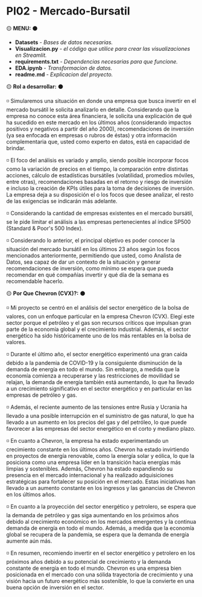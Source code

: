 # PI02 - Mercado-Bursatil

:yellow_circle: **MENU:** :black_circle:
* **Datasets** - _Bases de datos necesarias._
* **Visualizacion.py** - _el código que utilice para crear las visualizaciones en Streamlit._
* **requirements.txt** - _Dependencias necesarias para que funcione._
* **EDA.ipynb** - _Transformacion de datos._
* **readme.md** - _Explicacion del proyecto._

:yellow_circle: **Rol a desarrollar:** :black_circle:

:white_medium_small_square: Simularemos una situación en donde una empresa que busca invertir en el mercado bursátil le solicita analizarlo en detalle. Considerando que la empresa no conoce esta área financiera, le solicita una explicación de qué ha sucedido en este mercado en los últimos años (considerando impactos positivos y negativos a partir del año 2000), recomendaciones de inversión (ya sea enfocada en empresas o rubros de éstas) y otra información complementaria que, usted como experto en datos, está en capacidad de brindar.

:white_medium_small_square: El foco del análisis es variado y amplio, siendo posible incorporar focos como la variación de precios en el tiempo, la comparación entre distintas acciones, cálculo de estadísticas bursátiles (volatilidad, promedios móviles, entre otras), recomendaciones basadas en el retorno y riesgo de inversión e incluso la creación de KPIs útiles para la toma de decisiones de inversión. La empresa deja a su disposición el o los focos que desee analizar, el resto de las exigencias se indicarán más adelante.

:white_medium_small_square: Considerando la cantidad de empresas existentes en el mercado bursátil, se le pide limitar el análisis a las empresas pertenecientes al índice SP500 (Standard & Poor's 500 Index).

:white_medium_small_square: Considerando lo anterior, el principal objetivo es poder conocer la situación del mercado bursátil en los últimos 23 años según los focos mencionados anteriormente, permitiendo que usted, como Analista de Datos, sea capaz de dar un contexto de la situación y generar recomendaciones de inversión, como mínimo se espera que pueda recomendar en qué compañías invertir y qué día de la semana es recomendable hacerlo.


:yellow_circle: **Por Que Chevron (CVX)?:** :black_circle:

:white_medium_small_square: Mi proyecto se centró en el análisis del sector energético de la bolsa de valores, con un enfoque particular en la empresa Chevron (CVX). Elegí este sector porque el petróleo y el gas son recursos críticos que impulsan gran parte de la economía global y el crecimiento industrial. Además, el sector energético ha sido históricamente uno de los más rentables en la bolsa de valores.

:white_medium_small_square: Durante el último año, el sector energético experimentó una gran caída debido a la pandemia de COVID-19 y la consiguiente disminución de la demanda de energía en todo el mundo. Sin embargo, a medida que la economía comienza a recuperarse y las restricciones de movilidad se relajan, la demanda de energía también está aumentando, lo que ha llevado a un crecimiento significativo en el sector energético y en particular en las empresas de petróleo y gas.

:white_medium_small_square: Además, el reciente aumento de las tensiones entre Rusia y Ucrania ha llevado a una posible interrupción en el suministro de gas natural, lo que ha llevado a un aumento en los precios del gas y del petróleo, lo que puede favorecer a las empresas del sector energético en el corto y mediano plazo.

:white_medium_small_square: En cuanto a Chevron, la empresa ha estado experimentando un crecimiento constante en los últimos años. Chevron ha estado invirtiendo en proyectos de energía renovable, como la energía solar y eólica, lo que la posiciona como una empresa líder en la transición hacia energías más limpias y sostenibles. Además, Chevron ha estado expandiendo su presencia en el mercado internacional y ha realizado adquisiciones estratégicas para fortalecer su posición en el mercado. Estas iniciativas han llevado a un aumento constante en los ingresos y las ganancias de Chevron en los últimos años.

:white_medium_small_square: En cuanto a la proyección del sector energético y petrolero, se espera que la demanda de petróleo y gas siga aumentando en los próximos años debido al crecimiento económico en los mercados emergentes y la continua demanda de energía en todo el mundo. Además, a medida que la economía global se recupera de la pandemia, se espera que la demanda de energía aumente aún más.

:white_medium_small_square: En resumen, recomiendo invertir en el sector energético y petrolero en los próximos años debido a su potencial de crecimiento y la demanda constante de energía en todo el mundo. Chevron es una empresa bien posicionada en el mercado con una sólida trayectoria de crecimiento y una visión hacia un futuro energético más sostenible, lo que la convierte en una buena opción de inversión en el sector.
